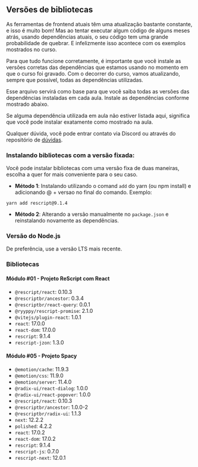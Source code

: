 ## Versões de bibliotecas
As ferramentas de frontend atuais têm uma atualização bastante constante, e isso é muito bom! Mas ao tentar executar algum código de alguns meses atrás, usando dependências atuais, o seu código tem uma grande probabilidade de quebrar. E infelizmente isso acontece com os exemplos mostrados no curso.

Para que tudo funcione corretamente, é importante que você instale as versões corretas das dependências que estamos usando no momento em que o curso foi gravado. Com o decorrer do curso, vamos atualizando, sempre que possível, todas as dependências utilizadas.

Esse arquivo servirá como base para que você saiba todas as versões das dependências instaladas em cada aula. Instale as dependências conforme mostrado abaixo.

Se alguma dependência utilizada em aula não estiver listada aqui, significa que você pode instalar exatamente como mostrado na aula.

Qualquer dúvida, você pode entrar contato via Discord ou através do repositório de [dúvidas](https://github.com/es2077/duvidas).

### Instalando bibliotecas com a versão fixada:
Você pode instalar bibliotecas com uma versão fixa de duas maneiras, escolha a quer for mais conveniente para o seu caso.

- **Método 1**: Instalando utilizando o comand `add` do yarn (ou npm install) e adicionando @ + versao no final do comando. Exemplo:
```
yarn add rescript@9.1.4
```

- **Método 2**: Alterando a versão manualmente no `package.json` e reinstalando novamente as dependências.


### Versão do Node.js
De preferência, use a versão LTS mais recente.

### Bibliotecas

#### Módulo #01 - Projeto ReScript com React
- `@rescript/react`: 0.10.3
- `@rescriptbr/ancestor`: 0.3.4
- `@rescriptbr/react-query`: 0.0.1
- `@ryyppy/rescript-promise`: 2.1.0
- `@vitejs/plugin-react`: 1.0.1
- `react`: 17.0.0
- `react-dom`: 17.0.0
- `rescript`: 9.1.4
- `rescript-jzon`: 1.3.0

#### Módulo #05 - Projeto Spacy

- `@emotion/cache`: 11.9.3
- `@emotion/css`: 11.9.0
- `@emotion/server`: 11.4.0
- `@radix-ui/react-dialog`: 1.0.0
- `@radix-ui/react-popover`: 1.0.0
- `@rescript/react`: 0.10.3
- `@rescriptbr/ancestor`: 1.0.0-2
- `@rescriptbr/radix-ui`: 1.1.3
- `next`: 12.2.2
- `polished`: 4.2.2
- `react`: 17.0.2
- `react-dom`: 17.0.2
- `rescript`: 9.1.4
- `rescript-js`: 0.7.0
- `rescript-next`: 12.0.1
